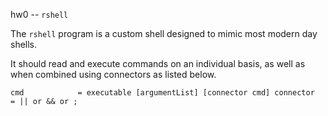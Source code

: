 hw0 -- `rshell`

The `rshell` program is a custom shell designed to mimic most modern day shells.

It should read and execute commands on an individual basis, as well as when combined using connectors as listed below.

`cmd            = executable [argumentList] [connector cmd]
connector      = || or && or ;`
